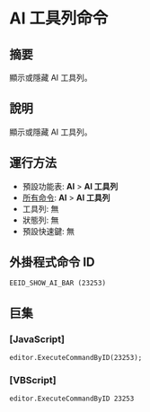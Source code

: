 # AI 工具列命令

## 摘要

顯示或隱藏 AI 工具列。

## 說明

顯示或隱藏 AI 工具列。

## 運行方法

- 預設功能表: **AI** \> **AI 工具列**
- [所有命令](../tools/all_commands): **AI** \> **AI 工具列**
- 工具列: 無
- 狀態列: 無
- 預設快速鍵: 無

## 外掛程式命令 ID

```
EEID_SHOW_AI_BAR (23253)
```

## 巨集

### \[JavaScript\]

```
editor.ExecuteCommandByID(23253);
```

### \[VBScript\]

```
editor.ExecuteCommandByID 23253
```